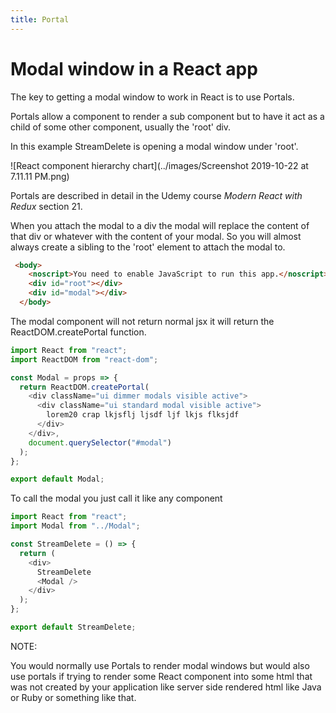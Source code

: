 ```yaml
---
title: Portal
---
```


# Modal window in a React app



The key to getting a modal window to work in React is to use Portals. 

Portals allow a component to render a sub component but to have it act as a child of some other component, usually the 'root' div.

In this example StreamDelete is opening a modal window under 'root'.

![React component hierarchy chart](../images/Screenshot 2019-10-22 at 7.11.11 PM.png)

Portals are described in detail in the Udemy course *Modern React with Redux* section 21.

When you attach the modal to a div the modal will replace the content of that div or whatever with the content of your modal. So you will almost always create a sibling to the 'root' element to attach the modal to. 

```html
 <body>
    <noscript>You need to enable JavaScript to run this app.</noscript>
    <div id="root"></div>
    <div id="modal"></div>
  </body>
```

  The modal component will not return normal jsx it will return the ReactDOM.createPortal function. 

```javascript
import React from "react";
import ReactDOM from "react-dom";

const Modal = props => {
  return ReactDOM.createPortal(
    <div className="ui dimmer modals visible active">
      <div className="ui standard modal visible active">
        lorem20 crap lkjsflj ljsdf ljf lkjs flksjdf
      </div>
    </div>,
    document.querySelector("#modal")
  );
};

export default Modal;
```

To call the modal you just call it like any component

```javascript
import React from "react";
import Modal from "../Modal";

const StreamDelete = () => {
  return (
    <div>
      StreamDelete
      <Modal />
    </div>
  );
};

export default StreamDelete;
```

NOTE:

You would normally use Portals to render modal windows but would also use portals if trying to render some React component into some html that was not created by your application like server side rendered html like Java or Ruby or something like that.

